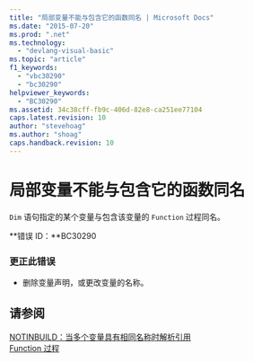 ```yaml
---
title: "局部变量不能与包含它的函数同名 | Microsoft Docs"
ms.date: "2015-07-20"
ms.prod: ".net"
ms.technology: 
  - "devlang-visual-basic"
ms.topic: "article"
f1_keywords: 
  - "vbc30290"
  - "bc30290"
helpviewer_keywords: 
  - "BC30290"
ms.assetid: 34c38cff-fb9c-406d-82e8-ca251ee77104
caps.latest.revision: 10
author: "stevehoag"
ms.author: "shoag"
caps.handback.revision: 10
---
```

# 局部变量不能与包含它的函数同名
`Dim` 语句指定的某个变量与包含该变量的 `Function` 过程同名。  
  
 **错误 ID：**BC30290  
  
### 更正此错误  
  
-   删除变量声明，或更改变量的名称。  
  
## 请参阅  
 [NOTINBUILD：当多个变量具有相同名称时解析引用](http://msdn.microsoft.com/zh-cn/9601e39f-1911-44e1-ace5-3f6e090408b9)   
 [Function 过程](../../visual-basic/programming-guide/language-features/procedures/function-procedures.md)